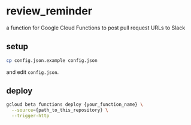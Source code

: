 # review_reminder
a function for Google Cloud Functions to post pull request URLs to Slack

## setup

```sh
cp config.json.example config.json
```

and edit `config.json`.

## deploy

```sh
gcloud beta functions deploy {your_function_name} \
  --source={path_to_this_repository} \
  --trigger-http
```